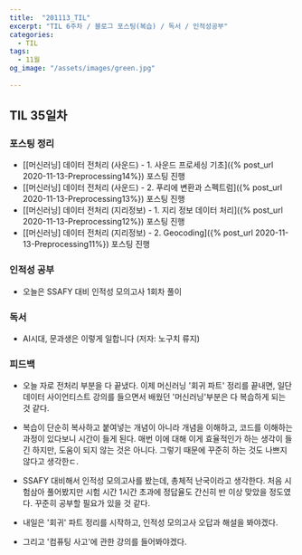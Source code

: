 ```yaml
---
title:  "201113_TIL"
excerpt: "TIL 6주차 / 블로그 포스팅(복습) / 독서 / 인적성공부"
categories:
  - TIL
tags:
  - 11월
og_image: "/assets/images/green.jpg"
  
---
```

## TIL 35일차
### 포스팅 정리
- [[머신러닝] 데이터 전처리 (사운드) - 1. 사운드 프로세싱 기초]({% post_url 2020-11-13-Preprocessing14%}) 포스팅 진행
- [[머신러닝] 데이터 전처리 (사운드) - 2. 푸리에 변환과 스펙트럼]({% post_url 2020-11-13-Preprocessing13%}) 포스팅 진행
- [[머신러닝] 데이터 전처리 (지리정보) - 1. 지리 정보 데이터 처리]({% post_url 2020-11-13-Preprocessing12%}) 포스팅 진행
- [[머신러닝] 데이터 전처리 (지리정보) - 2. Geocoding]({% post_url 2020-11-13-Preprocessing11%}) 포스팅 진행

### 인적성 공부
- 오늘은 SSAFY 대비 인적성 모의고사 1회차 풀이

### 독서
- AI시대, 문과생은 이렇게 일합니다 (저자: 노구치 류지)

### 피드백
- 오늘 자로 전처리 부분을 다 끝냈다. 이제 머신러닝 '회귀 파트' 정리를 끝내면, 일단 데이터 사이언티스트 강의를 들으면서 배웠던 '머신러닝'부분은 다 복습하게 되는 것 같다.
- 복습이 단순히 복사하고 붙여넣는 개념이 아니라 개념을 이해하고, 코드를 이해하는 과정이 있다보니 시간이 들게 된다. 매번 이에 대해 이게 효율적인가 하는 생각이 들긴 하지만, 도움이 되지 않는 것은 아니다. 그렇기 때문에 꾸준히 하는 것도 나쁘지 않다고 생각한ㄷ.
- SSAFY 대비해서 인적성 모의고사를 봤는데, 총체적 난국이라고 생각한다. 처음 시험삼아 풀어봤지만 시험 시간 1시간 초과에 정답율도 간신히 반 이상 맞았을 정도였다. 꾸준히 공부할 필요가 있을 것 같다.

- 내일은 '회귀' 파트 정리를 시작하고, 인적성 모의고사 오답과 해설을 봐야겠다. 
- 그리고 '컴퓨팅 사고'에 관한 강의를 들어봐야겠다.
